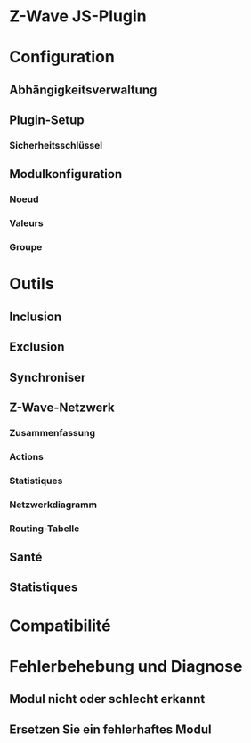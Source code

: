 # Z-Wave JS-Plugin

# Configuration

## Abhängigkeitsverwaltung

## Plugin-Setup

### Sicherheitsschlüssel

## Modulkonfiguration

### Noeud

### Valeurs

### Groupe

# Outils

## Inclusion

## Exclusion

## Synchroniser

## Z-Wave-Netzwerk

### Zusammenfassung

### Actions

### Statistiques

### Netzwerkdiagramm

### Routing-Tabelle

## Santé

## Statistiques

# Compatibilité

# Fehlerbehebung und Diagnose

## Modul nicht oder schlecht erkannt

## Ersetzen Sie ein fehlerhaftes Modul
